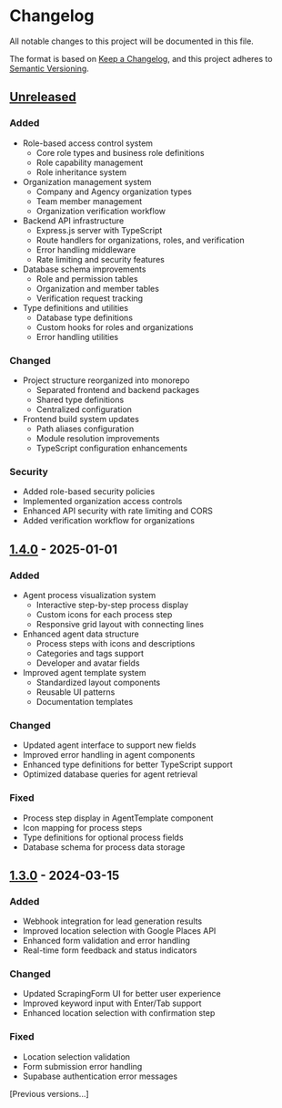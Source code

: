 # Changelog

All notable changes to this project will be documented in this file.

The format is based on [Keep a Changelog](https://keepachangelog.com/en/1.0.0/),
and this project adheres to [Semantic Versioning](https://semver.org/spec/v2.0.0.html).

## [Unreleased]
### Added
- Role-based access control system
  - Core role types and business role definitions
  - Role capability management
  - Role inheritance system
- Organization management system
  - Company and Agency organization types
  - Team member management
  - Organization verification workflow
- Backend API infrastructure
  - Express.js server with TypeScript
  - Route handlers for organizations, roles, and verification
  - Error handling middleware
  - Rate limiting and security features
- Database schema improvements
  - Role and permission tables
  - Organization and member tables
  - Verification request tracking
- Type definitions and utilities
  - Database type definitions
  - Custom hooks for roles and organizations
  - Error handling utilities

### Changed
- Project structure reorganized into monorepo
  - Separated frontend and backend packages
  - Shared type definitions
  - Centralized configuration
- Frontend build system updates
  - Path aliases configuration
  - Module resolution improvements
  - TypeScript configuration enhancements

### Security
- Added role-based security policies
- Implemented organization access controls
- Enhanced API security with rate limiting and CORS
- Added verification workflow for organizations

## [1.4.0] - 2025-01-01
### Added
- Agent process visualization system
  - Interactive step-by-step process display
  - Custom icons for each process step
  - Responsive grid layout with connecting lines
- Enhanced agent data structure
  - Process steps with icons and descriptions
  - Categories and tags support
  - Developer and avatar fields
- Improved agent template system
  - Standardized layout components
  - Reusable UI patterns
  - Documentation templates

### Changed
- Updated agent interface to support new fields
- Improved error handling in agent components
- Enhanced type definitions for better TypeScript support
- Optimized database queries for agent retrieval

### Fixed
- Process step display in AgentTemplate component
- Icon mapping for process steps
- Type definitions for optional process fields
- Database schema for process data storage

## [1.3.0] - 2024-03-15
### Added
- Webhook integration for lead generation results
- Improved location selection with Google Places API
- Enhanced form validation and error handling
- Real-time form feedback and status indicators

### Changed
- Updated ScrapingForm UI for better user experience
- Improved keyword input with Enter/Tab support
- Enhanced location selection with confirmation step

### Fixed
- Location selection validation
- Form submission error handling
- Supabase authentication error messages

[Previous versions...]

[Unreleased]: https://github.com/yourusername/project/compare/v1.4.0...HEAD
[1.4.0]: https://github.com/yourusername/project/compare/v1.3.0...v1.4.0
[1.3.0]: https://github.com/yourusername/project/compare/v1.2.0...v1.3.0
[1.2.0]: https://github.com/yourusername/project/compare/v1.1.0...v1.2.0
[1.1.0]: https://github.com/yourusername/project/compare/v1.0.0...v1.1.0
[1.0.0]: https://github.com/yourusername/project/releases/tag/v1.0.0